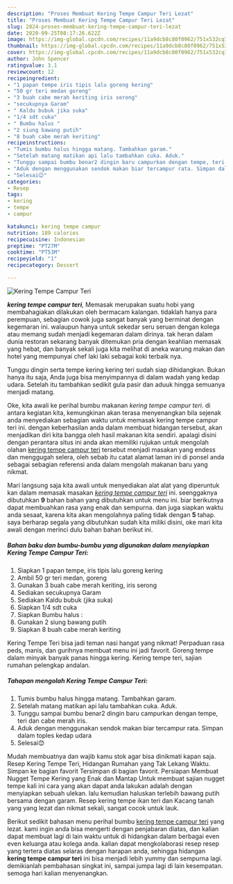 ```yaml
---
description: "Proses Membuat Kering Tempe Campur Teri Lezat"
title: "Proses Membuat Kering Tempe Campur Teri Lezat"
slug: 2824-proses-membuat-kering-tempe-campur-teri-lezat
date: 2020-09-25T08:17:26.622Z
image: https://img-global.cpcdn.com/recipes/11a9dcb8c80f0962/751x532cq70/kering-tempe-campur-teri-foto-resep-utama.jpg
thumbnail: https://img-global.cpcdn.com/recipes/11a9dcb8c80f0962/751x532cq70/kering-tempe-campur-teri-foto-resep-utama.jpg
cover: https://img-global.cpcdn.com/recipes/11a9dcb8c80f0962/751x532cq70/kering-tempe-campur-teri-foto-resep-utama.jpg
author: John Spencer
ratingvalue: 3.1
reviewcount: 12
recipeingredient:
- "1 papan tempe iris tipis lalu goreng kering"
- "50 gr teri medan goreng"
- "3 buah cabe merah keriting iris serong"
- "secukupnya Garam"
- " Kaldu bubuk jika suka"
- "1/4 sdt cuka"
- " Bumbu halus "
- "2 siung bawang putih"
- "8 buah cabe merah keriting"
recipeinstructions:
- "Tumis bumbu halus hingga matang. Tambahkan garam."
- "Setelah matang matikan api lalu tambahkan cuka. Aduk."
- "Tunggu sampai bumbu benar2 dingin baru campurkan dengan tempe, teri dan cabe merah iris."
- "Aduk dengan menggunakan sendok makan biar tercampur rata. Simpan dalam toples kedap udara"
- "Selesai😊"
categories:
- Resep
tags:
- kering
- tempe
- campur

katakunci: kering tempe campur 
nutrition: 189 calories
recipecuisine: Indonesian
preptime: "PT27M"
cooktime: "PT53M"
recipeyield: "1"
recipecategory: Dessert

---
```



![Kering Tempe Campur Teri](https://img-global.cpcdn.com/recipes/11a9dcb8c80f0962/751x532cq70/kering-tempe-campur-teri-foto-resep-utama.jpg)

<b><i>kering tempe campur teri</i></b>, Memasak merupakan suatu hobi yang membahagiakan dilakukan oleh bermacam kalangan. tidaklah hanya para perempuan, sebagian cowok juga sangat banyak yang berminat dengan kegemaran ini. walaupun hanya untuk sekedar seru seruan dengan kolega atau memang sudah menjadi kegemaran dalam dirinya. tak heran dalam dunia restoran sekarang banyak ditemukan pria dengan keahlian memasak yang hebat, dan banyak sekali juga kita melihat di aneka warung makan dan hotel yang mempunyai chef laki laki sebagai koki terbaik nya.

Tunggu dingin serta tempe kering kering teri sudah siap dihidangkan. Bukan hanya itu saja, Anda juga bisa menyimpannya di dalam wadah yang kedap udara. Setelah itu tambahkan sedikit gula pasir dan aduuk hingga semuanya menjadi matang.

Oke, kita awali ke perihal bumbu makanan <i>kering tempe campur teri</i>. di antara kegiatan kita, kemungkinan akan terasa menyenangkan bila sejenak anda menyediakan sebagian waktu untuk memasak kering tempe campur teri ini. dengan keberhasilan anda dalam membuat hidangan tersebut, akan menjadikan diri kita bangga oleh hasil makanan kita sendiri. apalagi disini dengan perantara situs ini anda akan memiliki rujukan untuk mengolah olahan <u>kering tempe campur teri</u> tersebut menjadi masakan yang endess dan menggugah selera, oleh sebab itu catat alamat laman ini di ponsel anda sebagai sebagian referensi anda dalam mengolah makanan baru yang nikmat.


Mari langsung saja kita awali untuk menyediakan alat alat yang diperuntuk kan dalam memasak masakan <u><i>kering tempe campur teri</i></u> ini. seenggaknya dibutuhkan <b>9</b> bahan bahan yang dibutuhkan untuk menu ini. biar berikutnya dapat membuahkan rasa yang enak dan sempurna. dan juga siapkan waktu anda sesaat, karena kita akan mengolahnya paling tidak dengan <b>5</b> tahap. saya berharap segala yang dibutuhkan sudah kita miliki disini, oke mari kita awali dengan merinci dulu bahan bahan berikut ini.

<!--inarticleads1-->

##### Bahan baku dan bumbu-bumbu yang digunakan dalam menyiapkan Kering Tempe Campur Teri:

1. Siapkan 1 papan tempe, iris tipis lalu goreng kering
1. Ambil 50 gr teri medan, goreng
1. Gunakan 3 buah cabe merah keriting, iris serong
1. Sediakan secukupnya Garam
1. Sediakan  Kaldu bubuk (jika suka)
1. Siapkan 1/4 sdt cuka
1. Siapkan  Bumbu halus :
1. Gunakan 2 siung bawang putih
1. Siapkan 8 buah cabe merah keriting


Kering Tempe Teri bisa jadi teman nasi hangat yang nikmat! Perpaduan rasa peds, manis, dan gurihnya membuat menu ini jadi favorit. Goreng tempe dalam minyak banyak panas hingga kering. Kering tempe teri, sajian rumahan pelengkap andalan. 

<!--inarticleads2-->

##### Tahapan mengolah Kering Tempe Campur Teri:

1. Tumis bumbu halus hingga matang. Tambahkan garam.
1. Setelah matang matikan api lalu tambahkan cuka. Aduk.
1. Tunggu sampai bumbu benar2 dingin baru campurkan dengan tempe, teri dan cabe merah iris.
1. Aduk dengan menggunakan sendok makan biar tercampur rata. Simpan dalam toples kedap udara
1. Selesai😊


Mudah membuatnya dan wajib kamu stok agar bisa dinikmati kapan saja. Resep Kering Tempe Teri, Hidangan Rumahan yang Tak Lekang Waktu. Simpan ke bagian favorit Tersimpan di bagian favorit. Persiapan Membuat Nugget Tempe Kering yang Enak dan Mantap Untuk membuat sajian nugget tempe kali ini cara yang akan dapat anda lakukan adalah dengan menyiapkan sebuah ulekan. lalu kemudian haluskan terlebih bawang putih bersama dengan garam. Resep kering tempe ikan teri dan Kacang tanah yang yang lezat dan nikmat sekali, sangat cocok untuk lauk. 

Berikut sedikit bahasan menu perihal bumbu <u>kering tempe campur teri</u> yang lezat. kami ingin anda bisa mengerti dengan penjabaran diatas, dan kalian dapat membuat lagi di lain waktu untuk di hidangkan dalam berbagai even even keluarga atau kolega anda. kalian dapat mengkolaborasi resep resep yang tertera diatas selaras dengan harapan anda, sehingga hidangan <b>kering tempe campur teri</b> ini bisa menjadi lebih yummy dan sempurna lagi. demikianlah pembahasan singkat ini, sampai jumpa lagi di lain kesempatan. semoga hari kalian menyenangkan.
